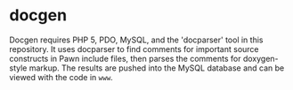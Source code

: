 docgen
======

Docgen requires PHP 5, PDO, MySQL, and the 'docparser' tool in this repository. It uses docparser to find comments for important source constructs in Pawn include files, then parses the comments for doxygen-style markup. The results are pushed into the MySQL database and can be viewed with the code in `www`.

